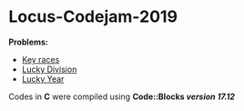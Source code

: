# Locus-Codejam-2019

**Problems:**

  *  [Key races](http://codeforces.com/problemset/problem/835/A)
  *  [Lucky Division](http://codeforces.com/problemset/problem/122/A)
  *  [Lucky Year](http://codeforces.com/problemset/problem/808/A)
  
Codes in **C** were compiled using **Code::Blocks *version 17.12***